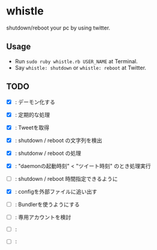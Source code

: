 whistle
=======

shutdown/reboot your pc by using twitter.

Usage
-----

- Run `sudo ruby whistle.rb USER_NAME` at Terminal.
- Say `whistle: shutdown` or `whistle: reboot` at Twitter.

TODO
----

- [x] : デーモン化する
- [x] : 定期的な処理
- [x] : Tweetを取得
- [x] : shutdown / reboot の文字列を検出
- [x] : shutdonw / reboot の処理
- [x] : "daemonの起動時刻" < "ツイート時刻" のとき処理実行
- [ ] : shutdown / reboot 時間指定できるように
- [x] : configを外部ファイルに追い出す
- [ ] : Bundlerを使うようにする
- [ ] : 専用アカウントを検討
- [ ] : 
- [ ] : 


